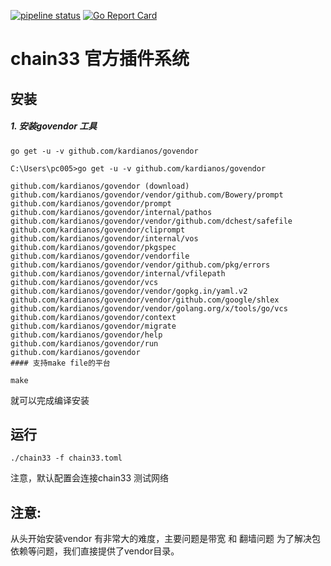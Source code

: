 [![pipeline status](https://api.travis-ci.org/33cn/plugin.svg?branch=master)](https://travis-ci.org/33cn/plugin/)
[![Go Report Card](https://goreportcard.com/badge/github.com/33cn/plugin?branch=master)](https://goreportcard.com/report/github.com/33cn/plugin)

# chain33 官方插件系统

## 安装

##### 1. 安装govendor 工具

```
go get -u -v github.com/kardianos/govendor
```

```
C:\Users\pc005>go get -u -v github.com/kardianos/govendor
```
```
github.com/kardianos/govendor (download)
github.com/kardianos/govendor/vendor/github.com/Bowery/prompt
github.com/kardianos/govendor/prompt
github.com/kardianos/govendor/internal/pathos
github.com/kardianos/govendor/vendor/github.com/dchest/safefile
github.com/kardianos/govendor/cliprompt
github.com/kardianos/govendor/internal/vos
github.com/kardianos/govendor/pkgspec
github.com/kardianos/govendor/vendorfile
github.com/kardianos/govendor/vendor/github.com/pkg/errors
github.com/kardianos/govendor/internal/vfilepath
github.com/kardianos/govendor/vcs
github.com/kardianos/govendor/vendor/gopkg.in/yaml.v2
github.com/kardianos/govendor/vendor/github.com/google/shlex
github.com/kardianos/govendor/vendor/golang.org/x/tools/go/vcs
github.com/kardianos/govendor/context
github.com/kardianos/govendor/migrate
github.com/kardianos/govendor/help
github.com/kardianos/govendor/run
github.com/kardianos/govendor
#### 支持make file的平台
```

```
make
```
就可以完成编译安装

## 运行

```
./chain33 -f chain33.toml
```
注意，默认配置会连接chain33 测试网络

## 注意:

从头开始安装vendor 有非常大的难度，主要问题是带宽 和 翻墙问题
为了解决包依赖等问题，我们直接提供了vendor目录。


